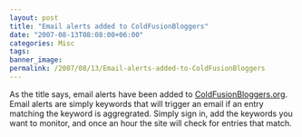 ```yaml
---
layout: post
title: "Email alerts added to ColdFusionBloggers"
date: "2007-08-13T08:08:00+06:00"
categories: Misc 
tags: 
banner_image: 
permalink: /2007/08/13/Email-alerts-added-to-ColdFusionBloggers
---
```


As the title says, email alerts have been added to <a href="http://www.coldfusionbloggers.org">ColdFusionBloggers.org</a>.  Email alerts are simply keywords that will trigger an email if an entry matching the keyword is aggregrated. Simply sign in, add the keywords you want to monitor, and once an hour the site will check for entries that match.